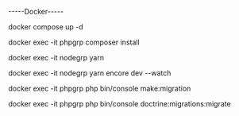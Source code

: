 -----Docker-----

docker compose up -d

docker exec -it phpgrp composer install

docker exec -it nodegrp yarn

docker exec -it nodegrp yarn encore dev --watch

docker exec -it phpgrp php bin/console make:migration

docker exec -it phpgrp php bin/console doctrine:migrations:migrate

